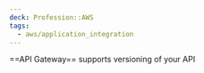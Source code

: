 ```yaml
---
deck: Profession::AWS
tags:
  - aws/application_integration
---
```

<!-- clozeblock-start oid="ObsDexYo2bWWQeToUJy2Ga6Z"-->
==API Gateway== supports versioning of your API
<!-- clozeblock-end-->